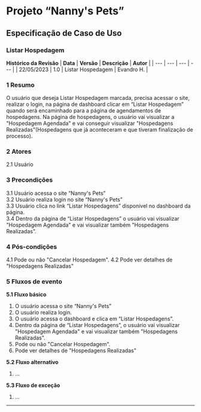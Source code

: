 # **Projeto “Nanny's Pets”**
## **Especificação de Caso de Uso**
### **Listar Hospedagem**
**Histórico da Revisão**
| **Data** | **Versão** | **Descrição** | **Autor** |
| --- | --- | --- | --- |
| 22/05/2023 | 1.0 | Listar Hospedagem | Evandro H. |
### **1 Resumo**
O usuário que deseja Listar Hospedagem marcada, precisa acessar o site, realizar o login, na página de dashboard clicar em “Listar Hospedagem” quando será encaminhado para a página de agendamentos de hospedagens. Na página de hospedagens, o usuário vai visualizar a "Hospedagem Agendada" e vai conseguir visualizar "Hospedagens Realizadas"(Hospedagens que já aconteceram e que tiveram finalização de processo).

### **2 Atores**
2.1 Usuário  

### **3 Precondições**  
3.1 Usuário acessa o site “Nanny's Pets”  
3.2 Usuário realiza login no site “Nanny's Pets”  
3.3 Usuário clica no link “Listar Hospedagens” disponível no dashboard da página.  
3.4 Dentro da página de “Listar Hospedagens” o usuário vai visualizar "Hospedagem Agendada" e vai visualizar também "Hospedagens Realizadas".

### **4 Pós-condições**  
4.1 Pode ou não "Cancelar Hospedagem".
4.2 Pode ver detalhes de "Hospedagens Realizadas"

### **5 Fluxos de evento**
**5.1 Fluxo básico**
1. O usuário acessa o site “Nanny's Pets”
2. O usuário realiza login.
3. O usuário acessa o dashboard e clica em “Listar Hospedagens”.
4. Dentro da página de “Listar Hospedagens”, o usuário vai visualizar "Hospedagem Agendada" e vai visualizar também "Hospedagens Realizadas".
5. Pode ou não "Cancelar Hospedagem".
6. Pode ver detalhes de "Hospedagens Realizadas"


**5.2 Fluxo alternativo**
1. ...

**5.3 Fluxo de exceção**
1.  ...


-----------------------------------
